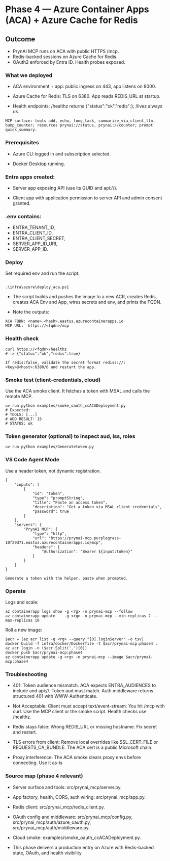 # Phase 4 — Azure Container Apps (ACA) + Azure Cache for Redis

## Outcome

- PrynAI MCP runs on ACA with public HTTPS /mcp.
- Redis-backed sessions on Azure Cache for Redis.
- OAuth2 enforced by Entra ID. Health probes exposed.

### What we deployed

- ACA environment + app: public ingress on 443, app listens on 8000.

- Azure Cache for Redis: TLS on 6380. App reads REDIS_URL at startup.

- Health endpoints: /healthz returns {"status":"ok","redis":<bool>}; /livez always ok.
```
MCP surface: tools add, echo, long_task, summarize_via_client_llm, bump_counter; resources prynai://status, prynai://counter; prompt quick_summary.
```
### Prerequisites

- Azure CLI logged in and subscription selected.

- Docker Desktop running.

### Entra apps created:

- Server app exposing API (use its GUID and api://<GUID>).

- Client app with application permission to server API and admin consent granted.

### .env contains:

- ENTRA_TENANT_ID,
- ENTRA_CLIENT_ID,
- ENTRA_CLIENT_SECRET,
- SERVER_APP_ID_URI,
- SERVER_APP_ID.


### Deploy
Set required env and run the script:
```

.\infra\azure\deploy_aca.ps1

```

- The script builds and pushes the image to a new ACR, creates Redis, creates ACA Env and App, wires secrets and env, and prints the FQDN.

- Note the outputs:


```
ACA FQDN: <name>.<hash>.eastus.azurecontainerapps.io
MCP URL:  https://<fqdn>/mcp
```

### Health check
```
curl https://<fqdn>/healthz
# -> {"status":"ok","redis":true}

If redis:false, validate the secret format rediss://:<key>@<host>:6380/0 and restart the app.
```

### Smoke test (client-credentials, cloud)

Use the ACA smoke client. It fetches a token with MSAL and calls the remote MCP.

```
uv run python examples/smoke_oauth_ccACADeployment.py
# Expected:
# TOOLS: [...]
# ADD RESULT: 15
# STATUS: ok

```

### Token generator (optional) to inspect aud, iss, roles
```
uv run python examples/Generatetoken.py
```

### VS Code Agent Mode
Use a header token, not dynamic registration.

```
{
    "inputs": [
        {
            "id": "token",
            "type": "promptString",
            "title": "Paste an access token",
            "description": "Get a token via MSAL client credentials",
            "password": true
        }
    ],
    "servers": {
        "PrynAI MCP": {
            "type": "http",
            "url": "https://prynai-mcp.purplegrass-10f29d71.eastus.azurecontainerapps.io/mcp",
            "headers": {
                "Authorization": "Bearer ${input:token}"
            }
        }
    }
}

Generate a token with the helper, paste when prompted.
```

### Operate

Logs and scale:
```
az containerapp logs show -g <rg> -n prynai-mcp --follow
az containerapp update    -g <rg> -n prynai-mcp --min-replicas 2 --max-replicas 10
```

Roll a new image:
```
$acr = (az acr list -g <rg> --query "[0].loginServer" -o tsv)
docker build -f infra/docker/Dockerfile -t $acr/prynai-mcp:phase4 .
az acr login -n ($acr.Split('.')[0])
docker push $acr/prynai-mcp:phase4
az containerapp update -g <rg> -n prynai-mcp --image $acr/prynai-mcp:phase4

```

### Troubleshooting

- 401: Token audience mismatch. ACA expects ENTRA_AUDIENCES to include <server-app-guid> and api://<server-app-guid>. Token aud must match. Auth middleware returns structured 401 with WWW-Authenticate.

- Not Acceptable: Client must accept text/event-stream: You hit /mcp with curl. Use the MCP client or the smoke script. Health checks use /healthz.

- Redis stays false: Wrong REDIS_URL or missing hostname. Fix secret and restart.

- TLS errors from client: Remove local overrides like SSL_CERT_FILE or REQUESTS_CA_BUNDLE. The ACA cert is a public Microsoft chain.

- Proxy interference: The ACA smoke clears proxy envs before connecting. Use it as-is


### Source map (phase 4 relevant)

- Server surface and tools: src/prynai_mcp/server.py.

- App factory, health, CORS, auth wiring: src/prynai_mcp/app.py.

- Redis client: src/prynai_mcp/redis_client.py.

- OAuth config and middleware: src/prynai_mcp/config.py, src/prynai_mcp/auth/azure_oauth.py, src/prynai_mcp/auth/middleware.py.

- Cloud smoke: examples/smoke_oauth_ccACADeployment.py.

- This phase delivers a production entry on Azure with Redis-backed state, OAuth, and health visibility

